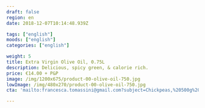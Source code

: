 ```yaml
---
draft: false
region: en
date: 2018-12-07T10:14:48.939Z

tags: ["english"]
moods: ["english"]
categories: ["english"]

weight: 5
title: Extra Virgin Olive Oil, 0.75L
description: Delicious, spicy green, & calorie rich.
price: €14.00 + P&P
image: /img/1200x675/product-00-olive-oil-750.jpg
lowImage: /img/480x270/product-00-olive-oil-750.jpg
cta: 'mailto:francesca.tomassini@gmail.com?subject=Chickpeas,%20500g%20enquiry.&body=Please%20tell%20me%20how%20much%20it%20is%20to%20post%20to%20my%20address%3A%0D%0A%0D%0A%0D%0APostcode%3A%0D%0A%0D%0A%0D%0A%0D%0A%20Thank%20you%0D%0A%0D%0A%0D%0A%0D%0A'

---
```

